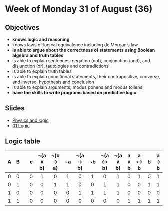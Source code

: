 # Week of Monday 31 of August (36)

## Objectives

-   **knows logic and reasoning**
-   knows laws of logical equivalence including de Morgan’s law
-   **is able to argue about the correctness of statements using Boolean algebra and truth tables**
-   is able to explain sentences: negation (not), conjunction (and), and disjunction (or), tautologies and contradictions
-   is able to explain truth tables
-   is able to explain conditional statements, their contrapositive, converse, and inverse, hypothesis and conclusion
-   is able to explain arguments, modus ponens and modus tollens
-   **have the skills to write programs based on predictive logic**

## Slides

-   [Physics and logic](https://datsoftlyngby.github.io/soft2020fall/resources/9a804d37-physics-and-logic.pdf)
-   [01 Logic](https://datsoftlyngby.github.io/soft2020fall/resources/67dd8298-01-logic-handouts.pdf)

## Logic table

|  A  |  B  |     |  c  | &not;(a &or; b) | &not;(b &rarr; a) | &not;a | &not;(a &rarr; b) | &not;b | &not;(a &harr; b) | &not;(a &and; b) | a &and; b | a &harr; b |  b  | a &rarr; b |  a  | b &rarr; a | a &or; b |  t  |
| :-: | :-: | --- | :-: | :-------------: | :---------------: | :----: | :---------------: | :----: | :---------------: | :--------------: | :-------: | :--------: | :-: | :--------: | :-: | :--------: | :------: | :-: |
|  0  |  0  |     |  0  |        1        |         0         |   1    |         0         |   1    |         0         |        1         |     0     |     1      |  0  |     1      |  0  |     1      |    0     |  1  |
|  0  |  1  |     |  0  |        0        |         1         |   1    |         0         |   0    |         1         |        1         |     0     |     0      |  1  |     1      |  0  |     0      |    1     |  1  |
|  1  |  0  |     |  0  |        0        |         0         |   0    |         1         |   1    |         1         |        1         |     0     |     0      |  0  |     0      |  1  |     1      |    1     |  1  |
|  1  |  1  |     |  0  |        0        |         0         |   0    |         0         |   0    |         0         |        0         |     1     |     1      |  1  |     1      |  1  |     1      |    1     |  1  |
